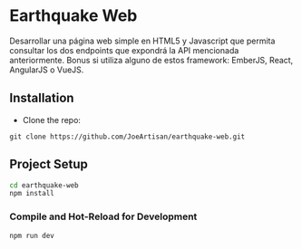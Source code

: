 # Earthquake Web

Desarrollar una página web simple en HTML5 y Javascript que permita consultar los dos endpoints que expondrá la API mencionada anteriormente. Bonus si utiliza alguno de estos framework: EmberJS, React, AngularJS o VueJS.


## Installation

- Clone the repo:
```
git clone https://github.com/JoeArtisan/earthquake-web.git
```

## Project Setup

```sh
cd earthquake-web
npm install
```

### Compile and Hot-Reload for Development

```sh
npm run dev
```